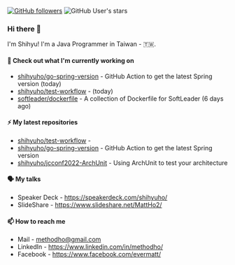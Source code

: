 [![GitHub followers](https://img.shields.io/github/followers/shihyuho?style=social)](https://github.com/shihyuho?tab=followers)
![GitHub User's stars](https://img.shields.io/github/stars/shihyuho?style=social)

### Hi there 👋

I'm Shihyu! I'm a Java Programmer in Taiwan - 🇹🇼. 



#### 👷 Check out what I'm currently working on

- [shihyuho/go-spring-version](https://github.com/shihyuho/go-spring-version) - GitHub Action to get the latest Spring version (today)
- [shihyuho/test-workflow](https://github.com/shihyuho/test-workflow) -  (today)
- [softleader/dockerfile](https://github.com/softleader/dockerfile) - A collection of Dockerfile for SoftLeader (6 days ago)

#### ⚡ My latest repositories

- [shihyuho/test-workflow](https://github.com/shihyuho/test-workflow) - 
- [shihyuho/go-spring-version](https://github.com/shihyuho/go-spring-version) - GitHub Action to get the latest Spring version
- [shihyuho/jcconf2022-ArchUnit](https://github.com/shihyuho/jcconf2022-ArchUnit) - Using ArchUnit to test your architecture

#### 🗣️ My talks

- Speaker Deck - https://speakerdeck.com/shihyuho/
- SlideShare - https://www.slideshare.net/MattHo2/

#### 📫 How to reach me

- Mail - methodho@gmail.com
- LinkedIn - https://www.linkedin.com/in/methodho/
- Facebook - https://www.facebook.com/evermatt/


